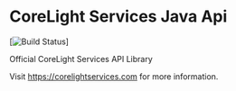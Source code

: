 # CoreLight Services Java Api
[![Build Status](https://jenkins.corelightservices.com/buildStatus/icon?job=CoreLight+Services+Java+API)]

Official CoreLight Services API Library

Visit https://corelightservices.com for more information.
